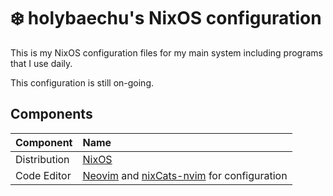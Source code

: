 # ❄️ holybaechu's NixOS configuration
This is my NixOS configuration files for my main system including programs that I use daily.

This configuration is still on-going.

## Components
| Component    | Name                                                                                    |
| :----------- | :-------------------------------------------------------------------------------------- |
| Distribution | [NixOS](https://nixos.org/)                                                             |
| Code Editor  | [Neovim](https://neovim.io/) and [nixCats-nvim](https://nixcats.org/) for configuration |
